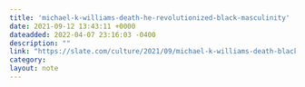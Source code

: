 ```yaml
---
title: 'michael-k-williams-death-he-revolutionized-black-masculinity'
date: 2021-09-12 13:43:11 +0000
dateadded: 2022-04-07 23:16:03 -0400
description: ""
link: "https://slate.com/culture/2021/09/michael-k-williams-death-black-masculinity.html"
category:
layout: note
---
```

